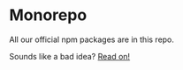 Monorepo
========

All our official npm packages are in this repo.

Sounds like a bad idea? [Read on!](https://github.com/babel/babel/blob/745f9fb5bd9dd5600ae0264d720ef0e16cc66228/doc/design/monorepo.md)
